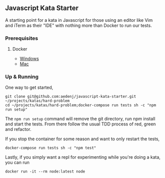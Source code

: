 ## Javascript Kata Starter

A starting point for a kata in Javascript for those using an editor like Vim and iTerm as their "IDE" with nothing more than Docker to run our tests.

### Prerequisites

1. Docker

    + [Windows](https://docs.docker.com/docker-for-windows/install/)
    + [Mac](https://download.docker.com/mac/stable/Docker.dmg)

### Up & Running

One way to get started,

```
git clone git@github.com:aedenj/javascript-kata-starter.git ~/projects/katas/hard-problem
cd ~/projects/katas/hard-problem;docker-compose run tests sh -c "npm run setup"
```

The `npm run setup` command will remove the git directory, run npm install and start the tests. From there follow the usual TDD process of red, green and refactor.

If you stop the container for some reason and want to only restart the tests,

```
docker-compose run tests sh -c "npm test"
```

Lastly, if you simply want a repl for experimenting while you're doing a kata, you can run

```
docker run -it --rm node:latest node
```
